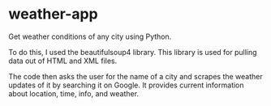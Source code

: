 # weather-app

Get weather conditions of any city using Python. 

To do this, I used the beautifulsoup4 library. This library is used for pulling data out of HTML and XML files. 

The code then asks the user for the name of a city and scrapes the weather updates of it by searching it on Google. It provides current information about location, time, info, and weather.
